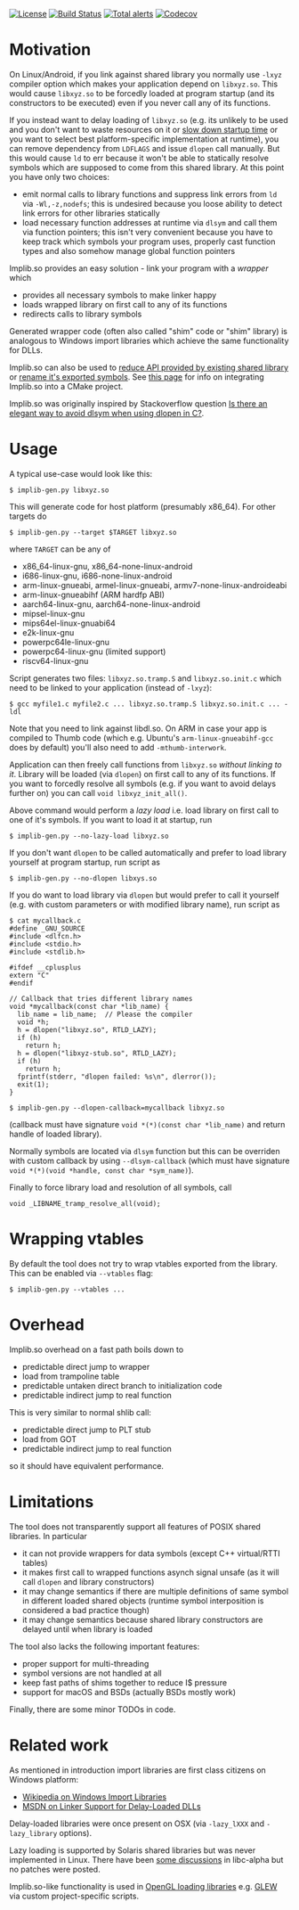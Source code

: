 [![License](http://img.shields.io/:license-MIT-blue.svg)](https://github.com/yugr/Implib.so/blob/master/LICENSE.txt)
[![Build Status](https://github.com/yugr/Implib.so/actions/workflows/ci.yml/badge.svg)](https://github.com/yugr/Implib.so/actions)
[![Total alerts](https://img.shields.io/lgtm/alerts/g/yugr/Implib.so.svg?logo=lgtm&logoWidth=18)](https://lgtm.com/projects/g/yugr/Implib.so/alerts/)
[![Codecov](https://codecov.io/gh/yugr/Implib.so/branch/master/graph/badge.svg)](https://codecov.io/gh/yugr/Implib.so)

# Motivation

On Linux/Android, if you link against shared library you normally use `-lxyz` compiler option which makes your application depend on `libxyz.so`. This would cause `libxyz.so` to be forcedly loaded at program startup (and its constructors to be executed) even if you never call any of its functions.

If you instead want to delay loading of `libxyz.so` (e.g. its unlikely to be used and you don't want to waste resources on it or [slow down startup time](https://lwn.net/Articles/341309/) or you want to select best platform-specific implementation at runtime), you can remove dependency from `LDFLAGS` and issue `dlopen` call manually. But this would cause `ld` to err because it won't be able to statically resolve symbols which are supposed to come from this shared library. At this point you have only two choices:
* emit normal calls to library functions and suppress link errors from `ld` via `-Wl,-z,nodefs`; this is undesired because you loose ability to detect link errors for other libraries statically
* load necessary function addresses at runtime via `dlsym` and call them via function pointers; this isn't very convenient because you have to keep track which symbols your program uses, properly cast function types and also somehow manage global function pointers

Implib.so provides an easy solution - link your program with a _wrapper_ which
* provides all necessary symbols to make linker happy
* loads wrapped library on first call to any of its functions
* redirects calls to library symbols

Generated wrapper code (often also called "shim" code or "shim" library) is analogous to Windows import libraries which achieve the same functionality for DLLs.

Implib.so can also be used to [reduce API provided by existing shared library](doc/ReduceLibraryInterface.md) or [rename it's exported symbols](doc/RenameLibraryInterface.md). See [this page](doc/CMakeIntegration.md) for info on integrating Implib.so into a CMake project.

Implib.so was originally inspired by Stackoverflow question [Is there an elegant way to avoid dlsym when using dlopen in C?](https://stackoverflow.com/questions/45917816/is-there-an-elegant-way-to-avoid-dlsym-when-using-dlopen-in-c/47221180).

# Usage

A typical use-case would look like this:

```
$ implib-gen.py libxyz.so
```

This will generate code for host platform (presumably x86\_64). For other targets do

```
$ implib-gen.py --target $TARGET libxyz.so
```

where `TARGET` can be any of
  * x86\_64-linux-gnu, x86\_64-none-linux-android
  * i686-linux-gnu, i686-none-linux-android
  * arm-linux-gnueabi, armel-linux-gnueabi, armv7-none-linux-androideabi
  * arm-linux-gnueabihf (ARM hardfp ABI)
  * aarch64-linux-gnu, aarch64-none-linux-android
  * mipsel-linux-gnu
  * mips64el-linux-gnuabi64
  * e2k-linux-gnu
  * powerpc64le-linux-gnu
  * powerpc64-linux-gnu (limited support)
  * riscv64-linux-gnu

Script generates two files: `libxyz.so.tramp.S` and `libxyz.so.init.c` which need to be linked to your application (instead of `-lxyz`):

```
$ gcc myfile1.c myfile2.c ... libxyz.so.tramp.S libxyz.so.init.c ... -ldl
```

Note that you need to link against libdl.so. On ARM in case your app is compiled to Thumb code (which e.g. Ubuntu's `arm-linux-gnueabihf-gcc` does by default) you'll also need to add `-mthumb-interwork`.

Application can then freely call functions from `libxyz.so` _without linking to it_. Library will be loaded (via `dlopen`) on first call to any of its functions. If you want to forcedly resolve all symbols (e.g. if you want to avoid delays further on) you can call `void libxyz_init_all()`.

Above command would perform a _lazy load_ i.e. load library on first call to one of it's symbols. If you want to load it at startup, run

```
$ implib-gen.py --no-lazy-load libxyz.so
```

If you don't want `dlopen` to be called automatically and prefer to load library yourself at program startup, run script as

```
$ implib-gen.py --no-dlopen libxys.so
```

If you do want to load library via `dlopen` but would prefer to call it yourself (e.g. with custom parameters or with modified library name), run script as

```
$ cat mycallback.c
#define _GNU_SOURCE
#include <dlfcn.h>
#include <stdio.h>
#include <stdlib.h>

#ifdef __cplusplus
extern "C"
#endif

// Callback that tries different library names
void *mycallback(const char *lib_name) {
  lib_name = lib_name;  // Please the compiler
  void *h;
  h = dlopen("libxyz.so", RTLD_LAZY);
  if (h)
    return h;
  h = dlopen("libxyz-stub.so", RTLD_LAZY);
  if (h)
    return h;
  fprintf(stderr, "dlopen failed: %s\n", dlerror());
  exit(1);
}

$ implib-gen.py --dlopen-callback=mycallback libxyz.so
```

(callback must have signature `void *(*)(const char *lib_name)` and return handle of loaded library).

Normally symbols are located via `dlsym` function but this can be overriden with custom callback
by using `--dlsym-callback` (which must have signature
`void *(*)(void *handle, const char *sym_name)`).

Finally to force library load and resolution of all symbols, call

    void _LIBNAME_tramp_resolve_all(void);

# Wrapping vtables

By default the tool does not try to wrap vtables exported from the library. This can be enabled via `--vtables` flag:
```
$ implib-gen.py --vtables ...
```

# Overhead

Implib.so overhead on a fast path boils down to
* predictable direct jump to wrapper
* load from trampoline table
* predictable untaken direct branch to initialization code
* predictable indirect jump to real function

This is very similar to normal shlib call:
* predictable direct jump to PLT stub
* load from GOT
* predictable indirect jump to real function

so it should have equivalent performance.

# Limitations

The tool does not transparently support all features of POSIX shared libraries. In particular
* it can not provide wrappers for data symbols (except C++ virtual/RTTI tables)
* it makes first call to wrapped functions asynch signal unsafe (as it will call `dlopen` and library constructors)
* it may change semantics if there are multiple definitions of same symbol in different loaded shared objects (runtime symbol interposition is considered a bad practice though)
* it may change semantics because shared library constructors are delayed until when library is loaded

The tool also lacks the following important features:
* proper support for multi-threading
* symbol versions are not handled at all
* keep fast paths of shims together to reduce I$ pressure
* support for macOS and BSDs (actually BSDs mostly work)

Finally, there are some minor TODOs in code.

# Related work

As mentioned in introduction import libraries are first class citizens on Windows platform:
* [Wikipedia on Windows Import Libraries](https://en.wikipedia.org/wiki/Dynamic-link_library#Import_libraries)
* [MSDN on Linker Support for Delay-Loaded DLLs](https://msdn.microsoft.com/en-us/library/151kt790.aspx)

Delay-loaded libraries were once present on OSX (via `-lazy_lXXX` and `-lazy_library` options).

Lazy loading is supported by Solaris shared libraries but was never implemented in Linux. There have been [some discussions](https://www.sourceware.org/ml/libc-help/2013-02/msg00017.html) in libc-alpha but no patches were posted.

Implib.so-like functionality is used in [OpenGL loading libraries](https://www.khronos.org/opengl/wiki/OpenGL_Loading_Library) e.g. [GLEW](http://glew.sourceforge.net/) via custom project-specific scripts.
